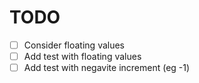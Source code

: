 # TODO
- [ ] Consider floating values
- [ ] Add test with floating values
- [ ] Add test with negavite increment (eg -1)